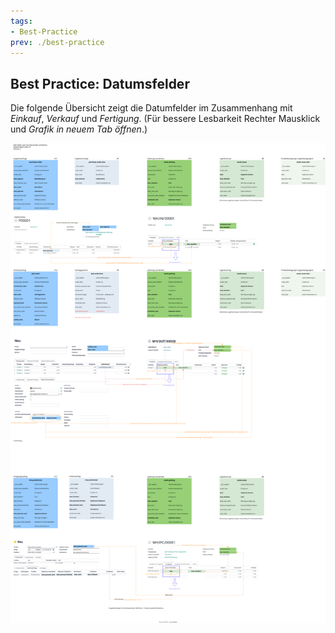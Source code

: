 ```yaml
---
tags:
- Best-Practice
prev: ./best-practice
---
```

## Best Practice: Datumsfelder

Die folgende Übersicht zeigt die Datumfelder im Zusammenhang mit *Einkauf*, *Verkauf* und *Fertigung*. (Für bessere Lesbarkeit Rechter Mausklick und *Grafik in neuem Tab öffnen*.)


![Best Practice Datumsfelder](assets/Best%20Practice%20Datumsfelder.svg)